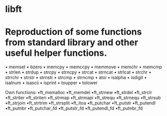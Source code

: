 # libft

# Reproduction of some functions from standard library and other useful helper functions.

• memset
• bzero
• memcpy
• memccpy
• memmove
• memchr
• memcmp
• strlen
• strdup
• strcpy
• strncpy
• strcat
• strncat
• strlcat
• strchr
• strrchr
• strstr
• strnstr
• strcmp
• strncmp
• atoi
• isalpha
• isdigit
• isalnum
• isascii
• isprint
• toupper
• tolower

Own functions: 
•ft_memalloc
•ft_memdel
•ft_strnew
•ft_strdel
•ft_strclr
•ft_striter
•ft_striteri
•ft_strmap
•ft_strmapi
•ft_strequ
•ft_strnequ
•ft_strsub
•ft_strjoin
•ft_strtrim
•ft_strsplit
•ft_itoa
•ft_putchar
•ft_putstr
•ft_putendl
•ft_putnbr
•ft_putchar_fd
•ft_putstr_fd
•ft_putendl_fd
•ft_putnbr_fd
